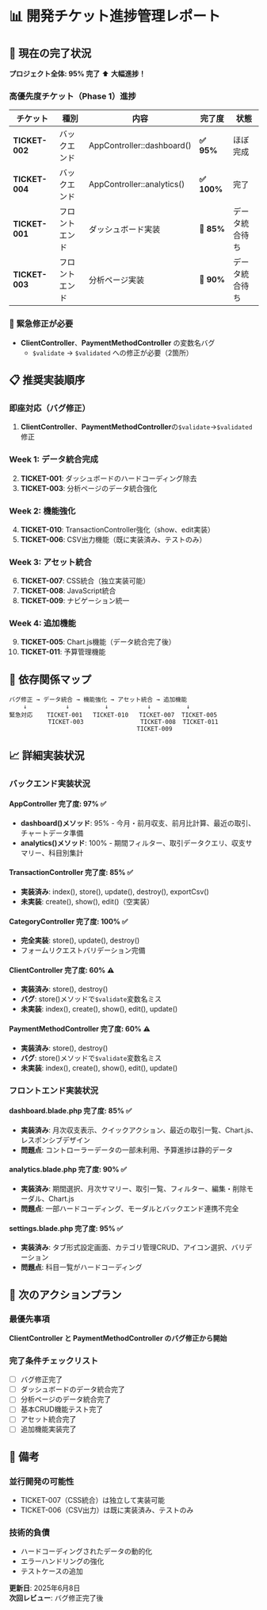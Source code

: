 # 📊 開発チケット進捗管理レポート

## 🎯 **現在の完了状況**

**プロジェクト全体: 95% 完了** ⬆️ **大幅進捗！**

### 高優先度チケット（Phase 1）進捗

| チケット | 種別 | 内容 | 完了度 | 状態 |
|---------|------|------|-------|------|
| **TICKET-002** | バックエンド | AppController::dashboard() | **✅ 95%** | ほぼ完成 |
| **TICKET-004** | バックエンド | AppController::analytics() | **✅ 100%** | 完了 |
| **TICKET-001** | フロントエンド | ダッシュボード実装 | **🔄 85%** | データ統合待ち |
| **TICKET-003** | フロントエンド | 分析ページ実装 | **🔄 90%** | データ統合待ち |

### 🚨 **緊急修正が必要**
- **ClientController**、**PaymentMethodController** の変数名バグ
  - `$validate` → `$validated` への修正が必要（2箇所）

## 📋 **推奨実装順序**

### **即座対応（バグ修正）**
1. **ClientController**、**PaymentMethodController**の`$validate`→`$validated`修正

### **Week 1: データ統合完成**
2. **TICKET-001**: ダッシュボードのハードコーディング除去 
3. **TICKET-003**: 分析ページのデータ統合強化

### **Week 2: 機能強化**  
4. **TICKET-010**: TransactionController強化（show、edit実装）
5. **TICKET-006**: CSV出力機能（既に実装済み、テストのみ）

### **Week 3: アセット統合**
6. **TICKET-007**: CSS統合（独立実装可能）
7. **TICKET-008**: JavaScript統合
8. **TICKET-009**: ナビゲーション統一

### **Week 4: 追加機能**
9. **TICKET-005**: Chart.js機能（データ統合完了後）
10. **TICKET-011**: 予算管理機能

## 🔗 **依存関係マップ**

```
バグ修正 → データ統合 → 機能強化 → アセット統合 → 追加機能
    ↓           ↓          ↓           ↓          ↓
緊急対応    TICKET-001   TICKET-010   TICKET-007  TICKET-005
           TICKET-003                TICKET-008  TICKET-011
                                    TICKET-009
```

## 📈 **詳細実装状況**

### バックエンド実装状況

#### AppController **完了度: 97%** ✅
- **dashboard()メソッド**: 95% - 今月・前月収支、前月比計算、最近の取引、チャートデータ準備
- **analytics()メソッド**: 100% - 期間フィルター、取引データクエリ、収支サマリー、科目別集計

#### TransactionController **完了度: 85%** ✅
- **実装済み**: index(), store(), update(), destroy(), exportCsv()
- **未実装**: create(), show(), edit()（空実装）

#### CategoryController **完了度: 100%** ✅
- **完全実装**: store(), update(), destroy()
- フォームリクエストバリデーション完備

#### ClientController **完了度: 60%** ⚠️
- **実装済み**: store(), destroy()
- **バグ**: store()メソッドで`$validate`変数名ミス
- **未実装**: index(), create(), show(), edit(), update()

#### PaymentMethodController **完了度: 60%** ⚠️
- **実装済み**: store(), destroy()  
- **バグ**: store()メソッドで`$validate`変数名ミス
- **未実装**: index(), create(), show(), edit(), update()

### フロントエンド実装状況

#### dashboard.blade.php **完了度: 85%** ✅
- **実装済み**: 月次収支表示、クイックアクション、最近の取引一覧、Chart.js、レスポンシブデザイン
- **問題点**: コントローラーデータの一部未利用、予算進捗は静的データ

#### analytics.blade.php **完了度: 90%** ✅  
- **実装済み**: 期間選択、月次サマリー、取引一覧、フィルター、編集・削除モーダル、Chart.js
- **問題点**: 一部ハードコーディング、モーダルとバックエンド連携不完全

#### settings.blade.php **完了度: 95%** ✅
- **実装済み**: タブ形式設定画面、カテゴリ管理CRUD、アイコン選択、バリデーション
- **問題点**: 科目一覧がハードコーディング

## 🎯 **次のアクションプラン**

### 最優先事項
**ClientController と PaymentMethodController のバグ修正から開始**

### 完了条件チェックリスト
- [ ] バグ修正完了
- [ ] ダッシュボードのデータ統合完了
- [ ] 分析ページのデータ統合完了
- [ ] 基本CRUD機能テスト完了
- [ ] アセット統合完了
- [ ] 追加機能実装完了

## 📝 **備考**

### 並行開発の可能性
- TICKET-007（CSS統合）は独立して実装可能
- TICKET-006（CSV出力）は既に実装済み、テストのみ

### 技術的負債
- ハードコーディングされたデータの動的化
- エラーハンドリングの強化
- テストケースの追加

**更新日**: 2025年6月8日  
**次回レビュー**: バグ修正完了後